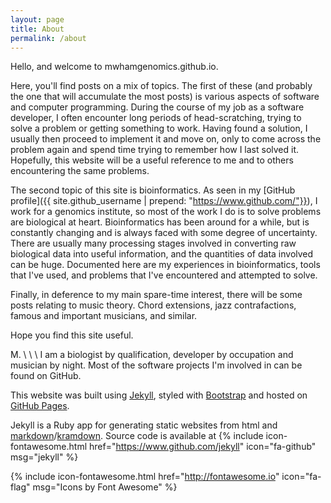 ```yaml
---
layout: page
title: About
permalink: /about
---
```


Hello, and welcome to mwhamgenomics.github.io.

Here, you'll find posts on a mix of topics. The first of these (and probably the one that will accumulate the most posts) is various aspects of software and computer programming. During the course of my job as a software developer, I often encounter long periods of head-scratching, trying to solve a problem or getting something to work. Having found a solution, I usually then proceed to implement it and move on, only to come across the problem again and spend time trying to remember how I last solved it. Hopefully, this website will be a useful reference to me and to others encountering the same problems.

The second topic of this site is bioinformatics. As seen in my [GitHub profile]({{ site.github_username | prepend: "https://www.github.com/"}}), I work for a genomics institute, so most of the work I do is to solve problems are biological at heart. Bioinformatics has been around for a while, but is constantly changing and is always faced with some degree of uncertainty. There are usually many processing stages involved in converting raw biological data into useful information, and the quantities of data involved can be huge. Documented here are my experiences in bioinformatics, tools that I've used, and problems that I've encountered and attempted to solve.

Finally, in deference to my main spare-time interest, there will be some posts relating to music theory. Chord extensions, jazz contrafactions, famous and important musicians, and similar.

Hope you find this site useful.

M.
\\
\\
\\
I am a biologist by qualification, developer by occupation and musician by night. Most of the software projects I'm involved in can be found on GitHub.

This website was built using [Jekyll](http://jekyllrb.com), styled with [Bootstrap](http://getbootstrap.com) and hosted on [GitHub Pages](https://pages.github.com).

Jekyll is a Ruby app for generating static websites from html and [markdown](http://daringfireball.net/projects/markdown/)/[kramdown](http://kramdown.gettalong.org). Source code is available at {% include icon-fontawesome.html href="https://www.github.com/jekyll" icon="fa-github" msg="jekyll" %}

{% include icon-fontawesome.html href="http://fontawesome.io" icon="fa-flag" msg="Icons by Font Awesome" %}
